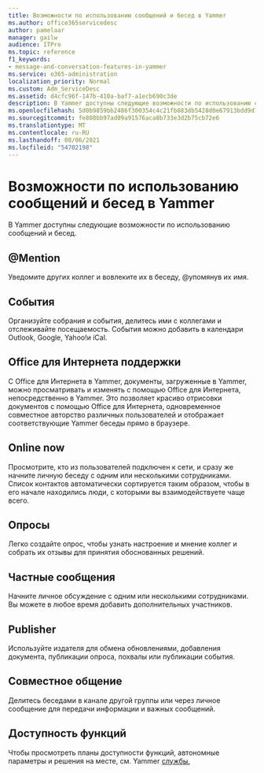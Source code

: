```yaml
---
title: Возможности по использованию сообщений и бесед в Yammer
ms.author: office365servicedesc
author: pamelaar
manager: gailw
audience: ITPro
ms.topic: reference
f1_keywords:
- message-and-conversation-features-in-yammer
ms.service: o365-administration
localization_priority: Normal
ms.custom: Adm_ServiceDesc
ms.assetid: d4cfc96f-147b-410a-baf7-a1ecb690c3de
description: В Yammer доступны следующие возможности по использованию сообщений и бесед.
ms.openlocfilehash: 5d0b9859bb2486f300354c4c21fb883db5428d0e67913bdd9d78d1043d63e7ed
ms.sourcegitcommit: fe808bb97ad09a91576aca8b733e3d2b75cb72e6
ms.translationtype: MT
ms.contentlocale: ru-RU
ms.lasthandoff: 08/06/2021
ms.locfileid: "54702198"
---
```

# <a name="message-and-conversation-features-in-yammer"></a>Возможности по использованию сообщений и бесед в Yammer

В Yammer доступны следующие возможности по использованию сообщений и бесед.
  
## <a name="mention"></a>@Mention

Уведомите других коллег и вовлеките их в беседу, @упомянув их имя.

## <a name="events"></a>События

Организуйте собрания и события, делитесь ими с коллегами и отслеживайте посещаемость. События можно добавить в календари Outlook, Google, Yahoo!и iCal.
  
## <a name="office-for-the-web-support"></a>Office для Интернета поддержки

С Office для Интернета в Yammer, документы, загруженные в Yammer, можно просматривать и изменять с помощью Office для Интернета, непосредственно в Yammer. Это позволяет красиво отрисовки документов с помощью Office для Интернета, одновременное совместное авторство различных пользователей и отображает соответствующие Yammer беседы прямо в браузере.

## <a name="online-now"></a>Online now

Просмотрите, кто из пользователей подключен к сети, и сразу же начните личную беседу с одним или несколькими сотрудниками. Список контактов автоматически сортируется таким образом, чтобы в его начале находились люди, с которыми вы взаимодействуете чаще всего.

## <a name="polls"></a>Опросы

Легко создайте опрос, чтобы узнать настроение и мнение коллег и собрать их отзывы для принятия обоснованных решений.
  
## <a name="private-messages"></a>Частные сообщения

Начните личное обсуждение с одним или несколькими сотрудниками. Вы можете в любое время добавить дополнительных участников.

## <a name="publisher"></a>Publisher

Используйте издателя для обмена обновлениями, добавления документа, публикации опроса, похвалы или публикации события.
    
## <a name="share-conversations"></a>Совместное общение

Делитесь беседами в канале другой группы или через личное сообщение для передачи информации и важных сообщений.
  
## <a name="feature-availability"></a>Доступность функций

Чтобы просмотреть планы доступности функций, автономные параметры и решения на месте, см. Yammer [службы.](yammer-service-description.md)
  